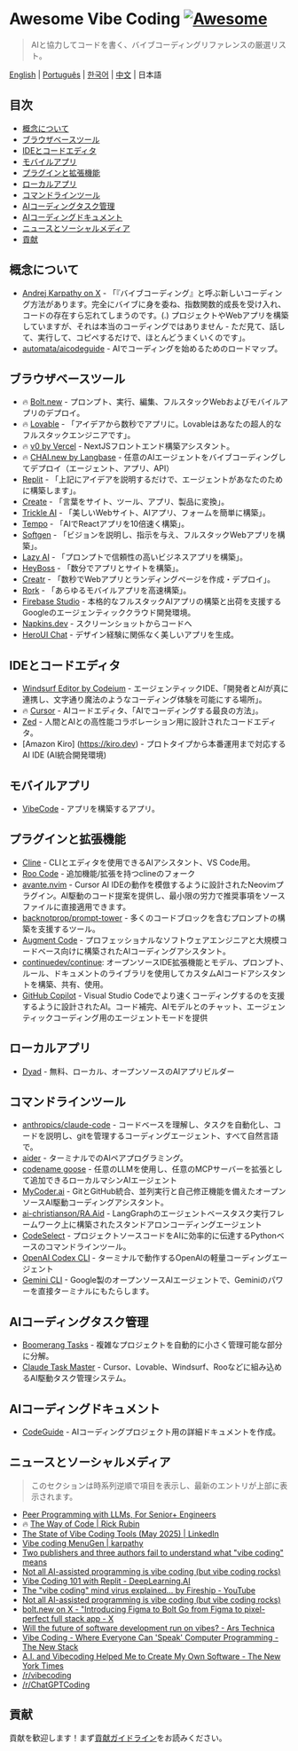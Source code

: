 # Awesome Vibe Coding [![Awesome](https://awesome.re/badge.svg)](https://awesome.re) <!-- omit in toc -->

> AIと協力してコードを書く、バイブコーディングリファレンスの厳選リスト。

[English](./README.md) | [Português](./README-PT.md) | [한국어](./README-KR.md) | [中文](./README-CN.md) | 日本語

## 目次 <!-- omit in toc -->

- [概念について](#概念について)
- [ブラウザベースツール](#ブラウザベースツール)
- [IDEとコードエディタ](#ideとコードエディタ)
- [モバイルアプリ](#モバイルアプリ)
- [プラグインと拡張機能](#プラグインと拡張機能)
- [ローカルアプリ](#ローカルアプリ)
- [コマンドラインツール](#コマンドラインツール)
- [AIコーディングタスク管理](#aiコーディングタスク管理)
- [AIコーディングドキュメント](#aiコーディングドキュメント)
- [ニュースとソーシャルメディア](#ニュースとソーシャルメディア)
- [貢献](#貢献)

## 概念について

- [Andrej Karpathy on X](https://x.com/karpathy/status/1886192184808149383) - 「『バイブコーディング』と呼ぶ新しいコーディング方法があります。完全にバイブに身を委ね、指数関数的成長を受け入れ、コードの存在すら忘れてしまうのです。(.) プロジェクトやWebアプリを構築していますが、それは本当のコーディングではありません - ただ見て、話して、実行して、コピペするだけで、ほとんどうまくいくのです」。
- [automata/aicodeguide](https://github.com/automata/aicodeguide) - AIでコーディングを始めるためのロードマップ。

## ブラウザベースツール

- 🔥 [Bolt.new](https://bolt.new/) - プロンプト、実行、編集、フルスタックWebおよびモバイルアプリのデプロイ。
- 🔥 [Lovable](https://lovable.dev/) - 「アイデアから数秒でアプリに。Lovableはあなたの超人的なフルスタックエンジニアです」。
- 🔥 [v0 by Vercel](https://v0.dev/chat) - NextJSフロントエンド構築アシスタント。
- 🔥 [CHAI.new by Langbase](https://chai.new) - 任意のAIエージェントをバイブコーディングしてデプロイ（エージェント、アプリ、API）
- [Replit](https://replit.com/) - 「上記にアイデアを説明するだけで、エージェントがあなたのために構築します」。
- [Create](https://www.create.xyz/) - 「言葉をサイト、ツール、アプリ、製品に変換」。
- [Trickle AI](https://www.trickle.so/) - 「美しいWebサイト、AIアプリ、フォームを簡単に構築」。
- [Tempo](https://www.tempo.new/) - 「AIでReactアプリを10倍速く構築」。
- [Softgen](https://softgen.ai/) - 「ビジョンを説明し、指示を与え、フルスタックWebアプリを構築」。
- [Lazy AI](https://getlazy.ai/) - 「プロンプトで信頼性の高いビジネスアプリを構築」。
- [HeyBoss](https://www.heyboss.xyz/) - 「数分でアプリとサイトを構築」。
- [Creatr](https://getcreatr.com/) - 「数秒でWebアプリとランディングページを作成・デプロイ」。
- [Rork](https://rork.app/) - 「あらゆるモバイルアプリを高速構築」。
- [Firebase Studio](https://studio.firebase.google.com/) - 本格的なフルスタックAIアプリの構築と出荷を支援するGoogleのエージェンティッククラウド開発環境。
- [Napkins.dev](https://www.napkins.dev/) - スクリーンショットからコードへ
- [HeroUI Chat](https://heroui.chat/) - デザイン経験に関係なく美しいアプリを生成。

## IDEとコードエディタ

- [Windsurf Editor by Codeium](https://codeium.com/windsurf) - エージェンティックIDE、「開発者とAIが真に連携し、文字通り魔法のようなコーディング体験を可能にする場所」。
- 🔥 [Cursor](https://www.cursor.com/) - AIコードエディタ、「AIでコーディングする最良の方法」。
- [Zed](https://zed.dev/) - 人間とAIとの高性能コラボレーション用に設計されたコードエディタ。
- [Amazon Kiro] (https://kiro.dev) - プロトタイプから本番運用まで対応するAI IDE (AI統合開発環境)

## モバイルアプリ

- [VibeCode](https://www.vibecodeapp.com/) - アプリを構築するアプリ。

## プラグインと拡張機能

- [Cline](https://cline.bot/) - CLIとエディタを使用できるAIアシスタント、VS Code用。
- [Roo Code](https://github.com/RooVetGit/Roo-Code) - 追加機能/拡張を持つclineのフォーク
- [avante.nvim](https://github.com/yetone/avante.nvim) - Cursor AI IDEの動作を模倣するように設計されたNeovimプラグイン。AI駆動のコード提案を提供し、最小限の労力で推奨事項をソースファイルに直接適用できます。
- [backnotprop/prompt-tower](https://github.com/backnotprop/prompt-tower) - 多くのコードブロックを含むプロンプトの構築を支援するツール。
- [Augment Code](https://www.augmentcode.com/) - プロフェッショナルなソフトウェアエンジニアと大規模コードベース向けに構築されたAIコーディングアシスタント。
- [continuedev/continue](https://github.com/continuedev/continue): オープンソースIDE拡張機能とモデル、プロンプト、ルール、ドキュメントのライブラリを使用してカスタムAIコードアシスタントを構築、共有、使用。
- [GitHub Copilot](https://github.com/features/copilot) - Visual Studio Codeでより速くコーディングするのを支援するように設計されたAI。コード補完、AIモデルとのチャット、エージェンティックコーディング用のエージェントモードを提供

## ローカルアプリ
- [Dyad](https://www.dyad.sh/) - 無料、ローカル、オープンソースのAIアプリビルダー

## コマンドラインツール

- [anthropics/claude-code](https://github.com/anthropics/claude-code) - コードベースを理解し、タスクを自動化し、コードを説明し、gitを管理するコーディングエージェント、すべて自然言語で。
- [aider](https://aider.chat/) - ターミナルでのAIペアプログラミング。
- [codename goose](https://block.github.io/goose/) - 任意のLLMを使用し、任意のMCPサーバーを拡張として追加できるローカルマシンAIエージェント
- [MyCoder.ai](https://github.com/drivecore/mycoder) - GitとGitHub統合、並列実行と自己修正機能を備えたオープンソースAI駆動コーディングアシスタント。
- [ai-christianson/RA.Aid](https://github.com/ai-christianson/RA.Aid) - LangGraphのエージェントベースタスク実行フレームワーク上に構築されたスタンドアロンコーディングエージェント
- [CodeSelect](https://github.com/maynetee/codeselect) - プロジェクトソースコードをAIに効率的に伝達するPythonベースのコマンドラインツール。
- [OpenAI Codex CLI](https://github.com/openai/codex) - ターミナルで動作するOpenAIの軽量コーディングエージェント
- [Gemini CLI](https://github.com/google-gemini/gemini-cli) - Google製のオープンソースAIエージェントで、Geminiのパワーを直接ターミナルにもたらします。

## AIコーディングタスク管理

- [Boomerang Tasks](https://docs.roocode.com/features/boomerang-tasks) - 複雑なプロジェクトを自動的に小さく管理可能な部分に分解。
- [Claude Task Master](https://github.com/eyaltoledano/claude-task-master) - Cursor、Lovable、Windsurf、Rooなどに組み込めるAI駆動タスク管理システム。

## AIコーディングドキュメント

- [CodeGuide](https://www.codeguide.dev/) - AIコーディングプロジェクト用の詳細ドキュメントを作成。

## ニュースとソーシャルメディア

> このセクションは時系列逆順で項目を表示し、最新のエントリが上部に表示されます。

- [Peer Programming with LLMs, For Senior+ Engineers](https://pmbanugo.me/blog/peer-programming-with-llms)
- 🔥 [The Way of Code | Rick Rubin](https://www.thewayofcode.com/)
- [The State of Vibe Coding Tools (May 2025) | LinkedIn](https://www.linkedin.com/pulse/state-vibe-coding-tools-may-2025-nufar-gaspar-x1znf/?trackingId=iJSsdxE4R9OECPT43FtBww%3D%3D)
- [Vibe coding MenuGen | karpathy](https://karpathy.bearblog.dev/vibe-coding-menugen/)
- [Two publishers and three authors fail to understand what "vibe coding" means](https://simonwillison.net/2025/May/1/not-vibe-coding/)
- [Not all AI-assisted programming is vibe coding (but vibe coding rocks)](https://simonwillison.net/2025/Mar/19/vibe-coding/)
- [Vibe Coding 101 with Replit - DeepLearning.AI](https://www.deeplearning.ai/short-courses/vibe-coding-101-with-replit/)
- [The "vibe coding" mind virus explained… by Fireship - YouTube](https://www.youtube.com/watch?v=Tw18-4U7mts)
- [Not all AI-assisted programming is vibe coding (but vibe coding rocks)](https://simonwillison.net/2025/Mar/19/vibe-coding/)
- [bolt.new on X - "Introducing Figma to Bolt Go from Figma to pixel-perfect full stack app - X](https://x.com/boltdotnew/status/1900197121829331158)
- [Will the future of software development run on vibes? - Ars Technica](https://arstechnica.com/ai/2025/03/is-vibe-coding-with-ai-gnarly-or-reckless-maybe-some-of-both/)
- [Vibe Coding - Where Everyone Can 'Speak' Computer Programming - The New Stack](https://thenewstack.io/vibe-coding-where-everyone-can-speak-computer-programming/)
- [A.I. and Vibecoding Helped Me to Create My Own Software - The New York Times](https://www.nytimes.com/2025/02/27/technology/personaltech/vibecoding-ai-software-programming.html)
- [/r/vibecoding](https://www.reddit.com/r/vibecoding/)
- [/r/ChatGPTCoding](https://www.reddit.com/r/ChatGPTCoding/)

## 貢献

貢献を歓迎します！まず[貢献ガイドライン](CONTRIBUTING.md)をお読みください。
